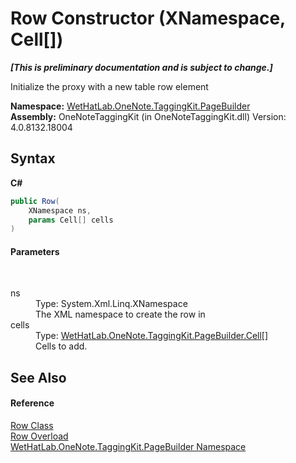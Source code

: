 # Row Constructor (XNamespace, Cell[])
 _**\[This is preliminary documentation and is subject to change.\]**_

Initialize the proxy with a new table row element

**Namespace:**&nbsp;<a href="56352230-71f2-f4b7-63a8-983965663af5">WetHatLab.OneNote.TaggingKit.PageBuilder</a><br />**Assembly:**&nbsp;OneNoteTaggingKit (in OneNoteTaggingKit.dll) Version: 4.0.8132.18004

## Syntax

**C#**<br />
``` C#
public Row(
	XNamespace ns,
	params Cell[] cells
)
```


#### Parameters
&nbsp;<dl><dt>ns</dt><dd>Type: System.Xml.Linq.XNamespace<br />The XML namespace to create the row in</dd><dt>cells</dt><dd>Type: <a href="66fe52c1-34fd-3769-2ea3-c5ed0c1d65ca">WetHatLab.OneNote.TaggingKit.PageBuilder.Cell</a>[]<br />Cells to add.</dd></dl>

## See Also


#### Reference
<a href="f05be1a3-e029-f22c-2aa9-fdd4596fe0b4">Row Class</a><br /><a href="dff0139f-9fe3-6a11-2ae0-e59b0a99d9c1">Row Overload</a><br /><a href="56352230-71f2-f4b7-63a8-983965663af5">WetHatLab.OneNote.TaggingKit.PageBuilder Namespace</a><br />